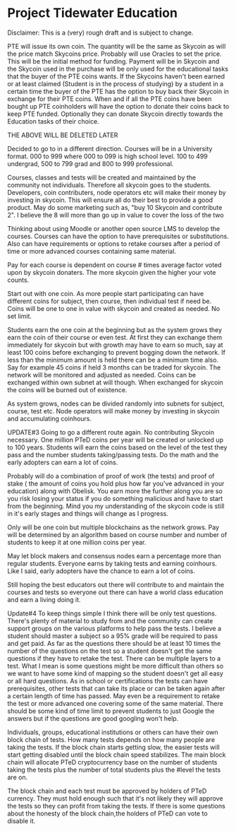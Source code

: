 # Project Tidewater Education

Disclaimer: This is a (very) rough draft and is subject to change.

PTE will issue its own coin. The quantity will be the same as Skycoin as will the price match Skycoins price. Probably will use Oracles to set the price. This will be the initial method for funding. Payment will be in Skycoin and the Skycoin used in the purchase will be only used for the educational tasks that the buyer of the PTE coins wants. If the Skycoins haven't been earned or at least claimed (Student is in the process of studying) by a student in a certain time the buyer of the PTE has the option to buy back their Skycoin in exchange for their PTE coins. When and if all the PTE coins have been bought up PTE coinholders will have the option to donate their coins back to keep PTE funded. Optionally they can donate Skycoin directly towards the Education tasks of their choice.

THE ABOVE WILL BE DELETED LATER

Decided to go to in a different direction. Courses will be in a University format. 000 to 999 where 000 to 099 is high school level. 100 to 499 undergrad, 500 to 799 grad and 800 to 999 professional.

Courses, classes and tests will be created and maintained by the community not individuals. Therefore all skycoin goes to the students. Developers, coin contributers, node operators etc will make their money by investing in skycoin. This will ensure all do their best to provide a good product. May do some marketing such as, "buy 10 Skycoin and contribute 2". I believe the 8 will more than go up in value to cover the loss of the two

Thinking about using Moodle or another open source LMS to develop the courses. Courses can have the option to have prerequisites or substitutions. Also can have requirements or options to retake courses after a period of time or more advanced courses containing same material.

Pay for each course is dependent on course # times average factor voted upon by skycoin donaters. The more skycoin given the higher your vote counts.

Start out with one coin. As more people start participating can have different coins for subject, then course, then individual test if need be. Coins will be one to one in value with skycoin and created as needed. No set limit.

Students earn the one coin at the beginning but as the system grows they earn the coin of their course or even test. At first they can exchange them immediately for skycoin but with growth may have to earn so much, say at least 100 coins before exchanging to prevent bogging down the network. If less than the minimum amount is held there can be a minimum time also. Say for example 45 coins if held 3 months can be traded for skycoin. The network will be monitored and adjusted as needed. Coins can be exchanged within own subnet at will though. When exchanged for skycoin the coins will be burned out of existence.

As system grows, nodes can be divided randomly into subnets for subject, course, test etc. Node operators will make money by investing in skycoin and accumulating coinhours.

UPDATE#3
Going to go a different route again. No contributing Skycoin necessary. One million PTeD coins per year will be created or unlocked up to 100 years. Students will earn the coins based on the level of the test they pass and the number students taking/passing tests. Do the math and the early adopters can earn a lot of coins.

Probably will do a combination of proof of work (the tests) and proof of stake ( the amount of coins you hold plus how far you've advanced in your education) along with Obelisk. You earn more the further along you are so you risk losing your status if you do something malicious and have to start from the beginning. Mind you my understanding of the skycoin code is still in it's early stages and things will change as I progress.

Only will be one coin but multiple blockchains as the network grows. Pay will be determined by an algorithm based on course number and number of students to keep it at one million coins per year.

May let block makers and consensus nodes earn a percentage more than regular students. Everyone earns by taking tests and earning coinhours. Like I said, early adopters have the chance to earn a lot of coins.

Still hoping the best educators out there will contribute to and maintain the courses and tests so everyone out there can have a world class education and earn a living doing it.

Update#4
To keep things simple I think there will be only test questions. There's plenty of material to study from and the community can create support groups on the various platforms to help pass the tests. I believe a student should master a subject so a 95% grade will be required to pass and get paid. As far as the questions there should be at least 10 times the number of the questions on the test so a student doesn't get the same questions if they have to retake the test. There can be multiple layers to a test. What I mean is some questions might be more difficult than others so we want to have some kind of mapping so the student doesn't get all easy or all hard questions. As in school or certifications the tests can have prerequisites, other tests that can take its place or can be taken again after a certain length of time has passed. May even be a requirement to retake the test or more advanced one covering some of the same material.
There should be some kind of time limit to prevent students to just Google the answers but if the questions are good googling won't help.

Individuals, groups, educational institutions or others can have their own block chain of tests. How many tests depends on how many people are taking the tests. If the block chain starts getting slow, the easier tests will start getting disabled until the block chain speed stabilizes. The main block chain will allocate PTeD cryptocurrency base on the number of students taking the tests plus the number of total students plus the #level the tests are on.

The block chain and each test must be approved by holders of PTeD currency. They must hold enough such that it's not likely they will approve the tests so they can profit from taking the tests.
If there is some questions about the honesty of the block chain,the holders of PTeD can vote to disable it.
